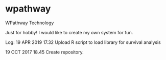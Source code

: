 # wpathway
WPathway Technology

Just for hobby! I would like to create my own system for fun.

Log:
19 APR 2019 17.32 Upload R script to load library for survival analysis

19 OCT 2017 18.45 Create repository.
